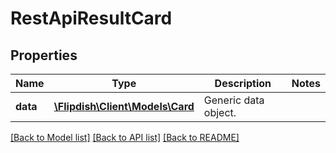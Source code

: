 # RestApiResultCard

## Properties
Name | Type | Description | Notes
------------ | ------------- | ------------- | -------------
**data** | [**\Flipdish\Client\Models\Card**](Card.md) | Generic data object. | 

[[Back to Model list]](../README.md#documentation-for-models) [[Back to API list]](../README.md#documentation-for-api-endpoints) [[Back to README]](../README.md)


